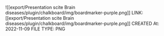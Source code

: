 ![[export/Presentation scite Brain diseases/plugin/chalkboard/img/boardmarker-purple.png]]
LINK: [[export/Presentation scite Brain diseases/plugin/chalkboard/img/boardmarker-purple.png]]
CREATED At: 2022-11-09
FILE TYPE: PNG
